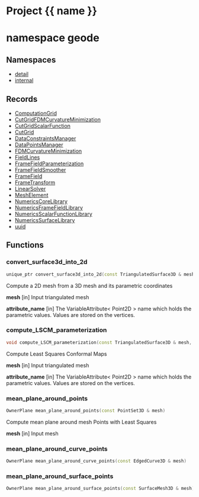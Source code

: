 <script setup>
import {useRoute} from 'vitepress'
const {path} = useRoute()
const tokens = path.split('/')
const words = tokens[2].split('-');
for (let i = 0; i < words.length; i++) {
    words[i] = words[i].charAt(0).toUpperCase() + words[i].slice(1);
    words[i] = words[i].replace('geode', 'Geode')
}
const name = words.join('-');
</script>
# Project {{ name }}

# namespace geode



## Namespaces

* [detail](detail/index.md)
* [internal](internal/index.md)


## Records

* [ComputationGrid](ComputationGrid.md)
* [CutGridFDMCurvatureMinimization](CutGridFDMCurvatureMinimization.md)
* [CutGridScalarFunction](CutGridScalarFunction.md)
* [CutGrid](CutGrid.md)
* [DataConstraintsManager](DataConstraintsManager.md)
* [DataPointsManager](DataPointsManager.md)
* [FDMCurvatureMinimization](FDMCurvatureMinimization.md)
* [FieldLines](FieldLines.md)
* [FrameFieldParameterization](FrameFieldParameterization.md)
* [FrameFieldSmoother](FrameFieldSmoother.md)
* [FrameField](FrameField.md)
* [FrameTransform](FrameTransform.md)
* [LinearSolver](LinearSolver.md)
* [MeshElement](MeshElement.md)
* [NumericsCoreLibrary](NumericsCoreLibrary.md)
* [NumericsFrameFieldLibrary](NumericsFrameFieldLibrary.md)
* [NumericsScalarFunctionLibrary](NumericsScalarFunctionLibrary.md)
* [NumericsSurfaceLibrary](NumericsSurfaceLibrary.md)
* [uuid](uuid.md)


## Functions

### convert_surface3d_into_2d

```cpp
unique_ptr convert_surface3d_into_2d(const TriangulatedSurface3D & mesh, basic_string_view attribute_name)
```


 Compute a 2D mesh from a 3D mesh and its parametric coordinates

**mesh** [in] Input triangulated mesh

**attribute_name** [in] The VariableAttribute< Point2D > name which holds the parametric values. Values are stored on the vertices.

### compute_LSCM_parameterization

```cpp
void compute_LSCM_parameterization(const TriangulatedSurface3D & mesh, basic_string_view attribute_name)
```


 Compute Least Squares Conformal Maps

**mesh** [in] Input triangulated mesh

**attribute_name** [in] The VariableAttribute< Point2D > name which holds the parametric values. Values are stored on the vertices.

### mean_plane_around_points

```cpp
OwnerPlane mean_plane_around_points(const PointSet3D & mesh)
```


 Compute mean plane around mesh Points with Least Squares

**mesh** [in] Input mesh

### mean_plane_around_curve_points

```cpp
OwnerPlane mean_plane_around_curve_points(const EdgedCurve3D & mesh)
```


### mean_plane_around_surface_points

```cpp
OwnerPlane mean_plane_around_surface_points(const SurfaceMesh3D & mesh)
```




